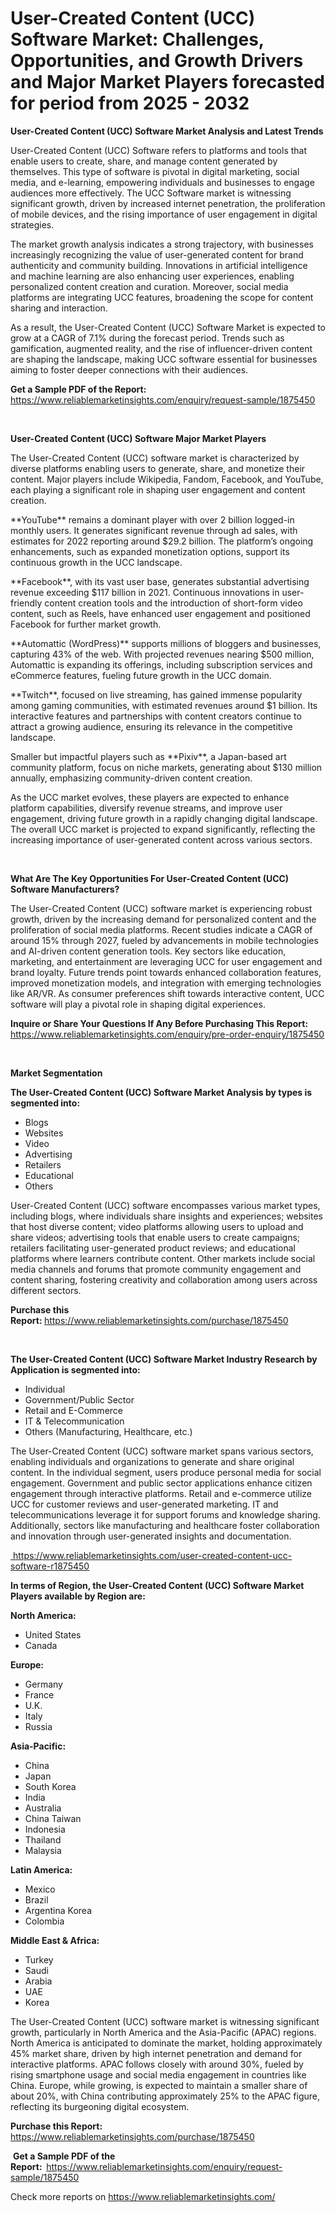 <p><h1>User-Created Content (UCC) Software Market: Challenges, Opportunities, and Growth Drivers and Major Market Players forecasted for period from 2025 - 2032</h1></p><p><strong>User-Created Content (UCC) Software Market Analysis and Latest Trends</strong></p>
<p><p>User-Created Content (UCC) Software refers to platforms and tools that enable users to create, share, and manage content generated by themselves. This type of software is pivotal in digital marketing, social media, and e-learning, empowering individuals and businesses to engage audiences more effectively. The UCC Software market is witnessing significant growth, driven by increased internet penetration, the proliferation of mobile devices, and the rising importance of user engagement in digital strategies.</p><p>The market growth analysis indicates a strong trajectory, with businesses increasingly recognizing the value of user-generated content for brand authenticity and community building. Innovations in artificial intelligence and machine learning are also enhancing user experiences, enabling personalized content creation and curation. Moreover, social media platforms are integrating UCC features, broadening the scope for content sharing and interaction.</p><p>As a result, the User-Created Content (UCC) Software Market is expected to grow at a CAGR of 7.1% during the forecast period. Trends such as gamification, augmented reality, and the rise of influencer-driven content are shaping the landscape, making UCC software essential for businesses aiming to foster deeper connections with their audiences.</p></p>
<p><strong>Get a Sample PDF of the Report:&nbsp;</strong> <a href="https://www.reliablemarketinsights.com/enquiry/request-sample/1875450?utm_campaign=2010&utm_medium=2&utm_source=Github&utm_content=ia&utm_term=12012025&utm_id=user-created-content-ucc-software">https://www.reliablemarketinsights.com/enquiry/request-sample/1875450</a></p>
<p>&nbsp;</p>
<p><strong>User-Created Content (UCC) Software Major Market Players</strong></p>
<p><p>The User-Created Content (UCC) software market is characterized by diverse platforms enabling users to generate, share, and monetize their content. Major players include Wikipedia, Fandom, Facebook, and YouTube, each playing a significant role in shaping user engagement and content creation.</p><p>**YouTube** remains a dominant player with over 2 billion logged-in monthly users. It generates significant revenue through ad sales, with estimates for 2022 reporting around $29.2 billion. The platform’s ongoing enhancements, such as expanded monetization options, support its continuous growth in the UCC landscape.</p><p>**Facebook**, with its vast user base, generates substantial advertising revenue exceeding $117 billion in 2021. Continuous innovations in user-friendly content creation tools and the introduction of short-form video content, such as Reels, have enhanced user engagement and positioned Facebook for further market growth.</p><p>**Automattic (WordPress)** supports millions of bloggers and businesses, capturing 43% of the web. With projected revenues nearing $500 million, Automattic is expanding its offerings, including subscription services and eCommerce features, fueling future growth in the UCC domain.</p><p>**Twitch**, focused on live streaming, has gained immense popularity among gaming communities, with estimated revenues around $1 billion. Its interactive features and partnerships with content creators continue to attract a growing audience, ensuring its relevance in the competitive landscape.</p><p>Smaller but impactful players such as **Pixiv**, a Japan-based art community platform, focus on niche markets, generating about $130 million annually, emphasizing community-driven content creation.</p><p>As the UCC market evolves, these players are expected to enhance platform capabilities, diversify revenue streams, and improve user engagement, driving future growth in a rapidly changing digital landscape. The overall UCC market is projected to expand significantly, reflecting the increasing importance of user-generated content across various sectors.</p></p>
<p>&nbsp;</p>
<p><strong>What Are The Key Opportunities For User-Created Content (UCC) Software Manufacturers?</strong></p>
<p><p>The User-Created Content (UCC) software market is experiencing robust growth, driven by the increasing demand for personalized content and the proliferation of social media platforms. Recent studies indicate a CAGR of around 15% through 2027, fueled by advancements in mobile technologies and AI-driven content generation tools. Key sectors like education, marketing, and entertainment are leveraging UCC for user engagement and brand loyalty. Future trends point towards enhanced collaboration features, improved monetization models, and integration with emerging technologies like AR/VR. As consumer preferences shift towards interactive content, UCC software will play a pivotal role in shaping digital experiences.</p></p>
<p><strong>Inquire or Share Your Questions If Any Before Purchasing This Report:</strong> <a href="https://www.reliablemarketinsights.com/enquiry/pre-order-enquiry/1875450?utm_campaign=2010&utm_medium=2&utm_source=Github&utm_content=ia&utm_term=12012025&utm_id=user-created-content-ucc-software">https://www.reliablemarketinsights.com/enquiry/pre-order-enquiry/1875450</a></p>
<p>&nbsp;</p>
<p><strong>Market Segmentation</strong></p>
<p><strong>The User-Created Content (UCC) Software Market Analysis by types is segmented into:</strong></p>
<p><ul><li>Blogs</li><li>Websites</li><li>Video</li><li>Advertising</li><li>Retailers</li><li>Educational</li><li>Others</li></ul></p>
<p><p>User-Created Content (UCC) software encompasses various market types, including blogs, where individuals share insights and experiences; websites that host diverse content; video platforms allowing users to upload and share videos; advertising tools that enable users to create campaigns; retailers facilitating user-generated product reviews; and educational platforms where learners contribute content. Other markets include social media channels and forums that promote community engagement and content sharing, fostering creativity and collaboration among users across different sectors.</p></p>
<p><strong>Purchase this Report:&nbsp;</strong><a href="https://www.reliablemarketinsights.com/purchase/1875450?utm_campaign=2010&utm_medium=2&utm_source=Github&utm_content=ia&utm_term=12012025&utm_id=user-created-content-ucc-software">https://www.reliablemarketinsights.com/purchase/1875450</a></p>
<p>&nbsp;</p>
<p><strong>The User-Created Content (UCC) Software Market Industry Research by Application is segmented into:</strong></p>
<p><ul><li>Individual</li><li>Government/Public Sector</li><li>Retail and E-Commerce</li><li>IT & Telecommunication</li><li>Others (Manufacturing, Healthcare, etc.)</li></ul></p>
<p><p>The User-Created Content (UCC) software market spans various sectors, enabling individuals and organizations to generate and share original content. In the individual segment, users produce personal media for social engagement. Government and public sector applications enhance citizen engagement through interactive platforms. Retail and e-commerce utilize UCC for customer reviews and user-generated marketing. IT and telecommunications leverage it for support forums and knowledge sharing. Additionally, sectors like manufacturing and healthcare foster collaboration and innovation through user-generated insights and documentation.</p></p>
<p><a href="https://www.reliablemarketinsights.com/user-created-content-ucc-software-r1875450?utm_campaign=2010&utm_medium=2&utm_source=Github&utm_content=ia&utm_term=12012025&utm_id=user-created-content-ucc-software">&nbsp;https://www.reliablemarketinsights.com/user-created-content-ucc-software-r1875450</a></p>
<p><strong>In terms of Region, the User-Created Content (UCC) Software Market Players available by Region are:</strong></p>
<p>
    <p> <strong> North America: </strong>
        <ul>
            <li>United States</li>
            <li>Canada</li>
        </ul>
        </p> 
    <p> <strong> Europe: </strong>
        <ul>
            <li>Germany</li>
            <li>France</li>
            <li>U.K.</li>
            <li>Italy</li>
            <li>Russia</li>
        </ul>
        </p> 
    <p> <strong> Asia-Pacific: </strong>
        <ul>
            <li>China</li>
            <li>Japan</li>
            <li>South Korea</li>
            <li>India</li>
            <li>Australia</li>
            <li>China Taiwan</li>
            <li>Indonesia</li>
            <li>Thailand</li>
            <li>Malaysia</li>
        </ul>
        </p> 
    <p> <strong> Latin America: </strong>
        <ul>
            <li>Mexico</li>
            <li>Brazil</li>
            <li>Argentina Korea</li>
            <li>Colombia</li>
        </ul>
        </p> 
    <p> <strong> Middle East & Africa: </strong>
        <ul>
            <li>Turkey</li>
            <li>Saudi</li>
            <li>Arabia</li>
            <li>UAE</li>
            <li>Korea</li>
        </ul>
    </p>
    </p>
<p><p>The User-Created Content (UCC) software market is witnessing significant growth, particularly in North America and the Asia-Pacific (APAC) regions. North America is anticipated to dominate the market, holding approximately 45% market share, driven by high internet penetration and demand for interactive platforms. APAC follows closely with around 30%, fueled by rising smartphone usage and social media engagement in countries like China. Europe, while growing, is expected to maintain a smaller share of about 20%, with China contributing approximately 25% to the APAC figure, reflecting its burgeoning digital ecosystem.</p></p>
<p><strong>Purchase this Report: </strong><a href="https://www.reliablemarketinsights.com/purchase/1875450?utm_campaign=2010&utm_medium=2&utm_source=Github&utm_content=ia&utm_term=12012025&utm_id=user-created-content-ucc-software">https://www.reliablemarketinsights.com/purchase/1875450</a></p>
<p>&nbsp;<strong>Get a Sample PDF of the Report:&nbsp;&nbsp;</strong><a href="https://www.reliablemarketinsights.com/enquiry/request-sample/1875450?utm_campaign=2010&utm_medium=2&utm_source=Github&utm_content=ia&utm_term=12012025&utm_id=user-created-content-ucc-software">https://www.reliablemarketinsights.com/enquiry/request-sample/1875450</a></p>
<p><strong></strong></p>
<p>Check more reports on <a href="https://www.reliablemarketinsights.com/?utm_campaign=2010&utm_medium=2&utm_source=Github&utm_content=ia&utm_term=12012025&utm_id=user-created-content-ucc-software">https://www.reliablemarketinsights.com/</a></p>